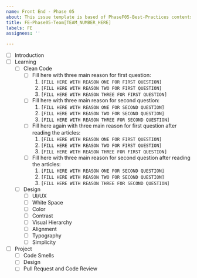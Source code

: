 ```yaml
---
name: Front End - Phase 05
about: This issue template is based of PhaseF05-Best-Practices contents.
title: FE-Phase05-Team[TEAM_NUMBER_HERE]
labels: FE
assignees: ''

---
```


- [ ] Introduction
- [ ] Learning
  - [ ] Clean Code
    - [ ] Fill here with three main reason for first question:
      1. `[FILL HERE WITH REASON ONE FOR FIRST QUESTION]`
      1. `[FILL HERE WITH REASON TWO FOR FIRST QUESTION]`
      1. `[FILL HERE WITH REASON THREE FOR FIRST QUESTION]`
    - [ ] Fill here with three main reason for second question:
      1. `[FILL HERE WITH REASON ONE FOR SECOND QUESTION]`
      1. `[FILL HERE WITH REASON TWO FOR SECOND QUESTION]`
      1. `[FILL HERE WITH REASON THREE FOR SECOND QUESTION]`
    - [ ] Fill here again with three main reason for first question after reading the articles:
      1. `[FILL HERE WITH REASON ONE FOR FIRST QUESTION]`
      1. `[FILL HERE WITH REASON TWO FOR FIRST QUESTION]`
      1. `[FILL HERE WITH REASON THREE FOR FIRST QUESTION]`
    - [ ] Fill here with three main reason for second question after reading the articles:
      1. `[FILL HERE WITH REASON ONE FOR SECOND QUESTION]`
      1. `[FILL HERE WITH REASON TWO FOR SECOND QUESTION]`
      1. `[FILL HERE WITH REASON THREE FOR SECOND QUESTION]`
  - [ ] Design
    - [ ] UI/UX
    - [ ] White Space
    - [ ] Color
    - [ ] Contrast
    - [ ] Visual Hierarchy
    - [ ] Alignment
    - [ ] Typography
    - [ ] Simplicity
- [ ] Project
  - [ ] Code Smells
  - [ ] Design
  - [ ] Pull Request and Code Review
